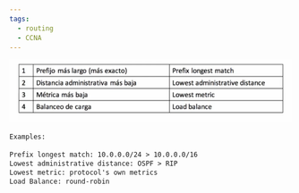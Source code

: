 ```yaml
---
tags:
  - routing
  - CCNA
---
```


![](_anexos_/Screenshot%20from%202023-12-27%2017-09-30.png)

```
Examples: 

Prefix longest match: 10.0.0.0/24 > 10.0.0.0/16
Lowest administrative distance: OSPF > RIP
Lowest metric: protocol's own metrics
Load Balance: round-robin
```